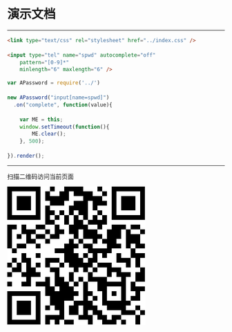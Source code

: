 
# 演示文档

---

<meta name="format-detection" content="telephone=no"/>
<meta name="format-detection" content="email=no"/>
<meta name="viewport" content="initial-scale=1.0, maximum-scale=1.0, minimum-scale=1.0, user-scalable=0"/>

````html
<link type="text/css" rel="stylesheet" href="../index.css" />

<input type="tel" name="spwd" autocomplete="off"
    pattern="[0-9]*"
    minlength="6" maxlength="6" />
````

````javascript
var APassword = require('../')

new APassword("input[name=spwd]")
  .on("complete", function(value){

    var ME = this;
    window.setTimeout(function(){
        ME.clear();
    }, 500);

}).render();
````

----

扫描二维码访问当前页面

![二维码](example-url.png)
